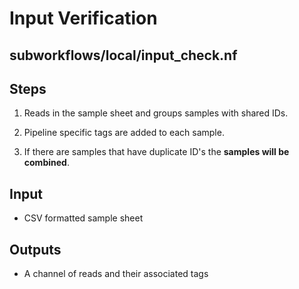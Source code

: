 # Input Verification

## subworkflows/local/input_check.nf


## Steps
1. Reads in the sample sheet and groups samples with shared IDs. 

2. Pipeline specific tags are added to each sample.

3. If there are samples that have duplicate ID's the **samples will be combined**.

## Input
- CSV formatted sample sheet

## Outputs
- A channel of reads and their associated tags
